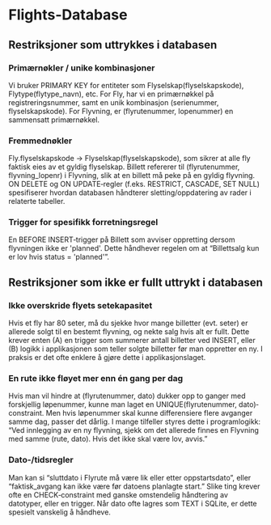 # Flights-Database

## Restriksjoner som uttrykkes i databasen

### Primærnøkler / unike kombinasjoner

Vi bruker PRIMARY KEY for entiteter som Flyselskap(flyselskapskode), Flytype(flytype_navn), etc.
For Fly, har vi en primærnøkkel på registreringsnummer, samt en unik kombinasjon (serienummer, flyselskapskode).
For Flyvning, er (flyrutenummer, lopenummer) en sammensatt primærnøkkel.

### Fremmednøkler

Fly.flyselskapskode -> Flyselskap(flyselskapskode), som sikrer at alle fly faktisk eies av et gyldig flyselskap.
Billett refererer til (flyrutenummer, flyvning_lopenr) i Flyvning, slik at en billett må peke på en gyldig flyvning.
ON DELETE og ON UPDATE‐regler (f.eks. RESTRICT, CASCADE, SET NULL) spesifiserer hvordan databasen håndterer sletting/oppdatering av rader i relaterte tabeller.

### Trigger for spesifikk forretningsregel

En BEFORE INSERT‐trigger på Billett som avviser oppretting dersom flyvningen ikke er 'planned'.
Dette håndhever regelen om at “Billettsalg kun er lov hvis status = 'planned'”.

## Restriksjoner som ikke er fullt uttrykt i databasen

### Ikke overskride flyets setekapasitet

Hvis et fly har 80 seter, må du sjekke hvor mange billetter (evt. seter) er allerede solgt til en bestemt flyvning, og nekte salg hvis alt er fullt.
Dette krever enten (A) en trigger som summerer antall billetter ved INSERT, eller (B) logikk i applikasjonen som teller solgte billetter før man oppretter en ny.
I praksis er det ofte enklere å gjøre dette i applikasjonslaget.

### En rute ikke fløyet mer enn én gang per dag

Hvis man vil hindre at (flyrutenummer, dato) dukker opp to ganger med forskjellig løpenummer, kunne man laget en UNIQUE(flyrutenummer, dato)‐constraint. Men hvis løpenummer skal kunne differensiere flere avganger samme dag, passer det dårlig.
I mange tilfeller styres dette i programlogikk: “Ved innlegging av en ny flyvning, sjekk om det allerede finnes en Flyvning med samme (rute, dato). Hvis det ikke skal være lov, avvis.”

### Dato-/tidsregler

Man kan si “sluttdato i Flyrute må være lik eller etter oppstartsdato”, eller “faktisk_avgang kan ikke være før datoens planlagte start.” Slike ting krever ofte en CHECK‐constraint med ganske omstendelig håndtering av datotyper, eller en trigger.
Når dato ofte lagres som TEXT i SQLite, er dette spesielt vanskelig å håndheve.
